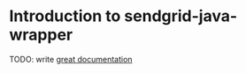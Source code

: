 # Introduction to sendgrid-java-wrapper

TODO: write [great documentation](http://jacobian.org/writing/what-to-write/)

